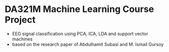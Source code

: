 # DA321M Machine Learning Course Project
- EEG signal classification using PCA, ICA, LDA and support vector machines
- based on the research paper of Abdulhamit Subasi and M. Ismail Gursoy
